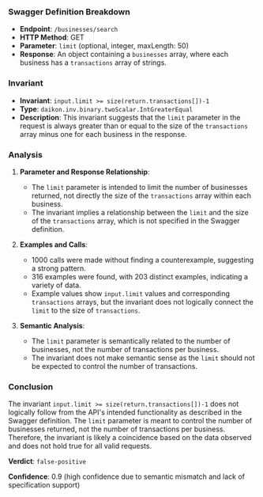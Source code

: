 ### Swagger Definition Breakdown

- **Endpoint**: `/businesses/search`
- **HTTP Method**: GET
- **Parameter**: `limit` (optional, integer, maxLength: 50)
- **Response**: An object containing a `businesses` array, where each business has a `transactions` array of strings.

### Invariant

- **Invariant**: `input.limit >= size(return.transactions[])-1`
- **Type**: `daikon.inv.binary.twoScalar.IntGreaterEqual`
- **Description**: This invariant suggests that the `limit` parameter in the request is always greater than or equal to the size of the `transactions` array minus one for each business in the response.

### Analysis

1. **Parameter and Response Relationship**:
   - The `limit` parameter is intended to limit the number of businesses returned, not directly the size of the `transactions` array within each business.
   - The invariant implies a relationship between the `limit` and the size of the `transactions` array, which is not specified in the Swagger definition.

2. **Examples and Calls**:
   - 1000 calls were made without finding a counterexample, suggesting a strong pattern.
   - 316 examples were found, with 203 distinct examples, indicating a variety of data.
   - Example values show `input.limit` values and corresponding `transactions` arrays, but the invariant does not logically connect the `limit` to the size of `transactions`.

3. **Semantic Analysis**:
   - The `limit` parameter is semantically related to the number of businesses, not the number of transactions per business.
   - The invariant does not make semantic sense as the `limit` should not be expected to control the number of transactions.

### Conclusion

The invariant `input.limit >= size(return.transactions[])-1` does not logically follow from the API's intended functionality as described in the Swagger definition. The `limit` parameter is meant to control the number of businesses returned, not the number of transactions per business. Therefore, the invariant is likely a coincidence based on the data observed and does not hold true for all valid requests.

**Verdict**: `false-positive`

**Confidence**: 0.9 (high confidence due to semantic mismatch and lack of specification support)
